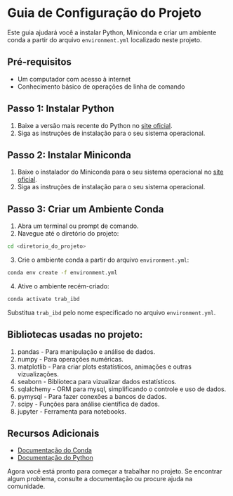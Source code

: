 # Guia de Configuração do Projeto

Este guia ajudará você a instalar Python, Miniconda e criar um ambiente conda a partir do arquivo `environment.yml` localizado neste projeto.

## Pré-requisitos

- Um computador com acesso à internet
- Conhecimento básico de operações de linha de comando

## Passo 1: Instalar Python

1. Baixe a versão mais recente do Python no [site oficial](https://www.python.org/downloads/).
2. Siga as instruções de instalação para o seu sistema operacional.

## Passo 2: Instalar Miniconda

1. Baixe o instalador do Miniconda para o seu sistema operacional no [site oficial](https://docs.conda.io/en/latest/miniconda.html).
2. Siga as instruções de instalação para o seu sistema operacional.

## Passo 3: Criar um Ambiente Conda

1. Abra um terminal ou prompt de comando.
2. Navegue até o diretório do projeto:

```sh
cd <diretorio_do_projeto>
```

3. Crie o ambiente conda a partir do arquivo `environment.yml`:

```sh
conda env create -f environment.yml
```

4. Ative o ambiente recém-criado:

```sh
conda activate trab_ibd
```

Substitua `trab_ibd` pelo nome especificado no arquivo `environment.yml`.

## Bibliotecas usadas no projeto:

1. pandas - Para manipulação e análise de dados.
2. numpy - Para operações numéricas.
3. matplotlib - Para criar plots estatísticos, animações e outras vizualizações.
4. seaborn - Biblioteca para vizualizar dados estatísticos.
5. sqlalchemy - ORM para mysql, simplificando o controle e uso de dados.
6. pymysql - Para fazer conexões a bancos de dados.
7. scipy - Funções para análise científica de dados.
8. jupyter - Ferramenta para notebooks.

## Recursos Adicionais

- [Documentação do Conda](https://docs.conda.io/projects/conda/en/latest/user-guide/index.html)
- [Documentação do Python](https://docs.python.org/3/)

Agora você está pronto para começar a trabalhar no projeto. Se encontrar algum problema, consulte a documentação ou procure ajuda na comunidade.
